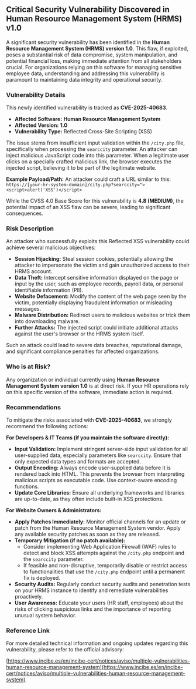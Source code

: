 ## Critical Security Vulnerability Discovered in Human Resource Management System (HRMS) v1.0

A significant security vulnerability has been identified in the **Human Resource Management System (HRMS) version 1.0**. This flaw, if exploited, poses a substantial risk of data compromise, system manipulation, and potential financial loss, making immediate attention from all stakeholders crucial. For organizations relying on this software for managing sensitive employee data, understanding and addressing this vulnerability is paramount to maintaining data integrity and operational security.

### Vulnerability Details

This newly identified vulnerability is tracked as **CVE-2025-40683**.

*   **Affected Software:** **Human Resource Management System**
*   **Affected Version:** **1.0**
*   **Vulnerability Type:** Reflected Cross-Site Scripting (XSS)

The issue stems from insufficient input validation within the `/city.php` file, specifically when processing the `searccity` parameter. An attacker can inject malicious JavaScript code into this parameter. When a legitimate user clicks on a specially crafted malicious link, the browser executes the injected script, believing it to be part of the legitimate website.

**Example Payload/Path:**
An attacker could craft a URL similar to this:
`https://[your-hr-system-domain]/city.php?searccity="><script>alert('XSS')</script>`

While the CVSS 4.0 Base Score for this vulnerability is **4.8 (MEDIUM)**, the potential impact of an XSS flaw can be severe, leading to significant consequences.

### Risk Description

An attacker who successfully exploits this Reflected XSS vulnerability could achieve several malicious objectives:

*   **Session Hijacking:** Steal session cookies, potentially allowing the attacker to impersonate the victim and gain unauthorized access to their HRMS account.
*   **Data Theft:** Intercept sensitive information displayed on the page or input by the user, such as employee records, payroll data, or personal identifiable information (PII).
*   **Website Defacement:** Modify the content of the web page seen by the victim, potentially displaying fraudulent information or misleading messages.
*   **Malware Distribution:** Redirect users to malicious websites or trick them into downloading malware.
*   **Further Attacks:** The injected script could initiate additional attacks against the user's browser or the HRMS system itself.

Such an attack could lead to severe data breaches, reputational damage, and significant compliance penalties for affected organizations.

### Who is at Risk?

Any organization or individual currently using **Human Resource Management System version 1.0** is at direct risk. If your HR operations rely on this specific version of the software, immediate action is required.

### Recommendations

To mitigate the risks associated with **CVE-2025-40683**, we strongly recommend the following actions:

**For Developers & IT Teams (if you maintain the software directly):**

*   **Input Validation:** Implement stringent server-side input validation for all user-supplied data, especially parameters like `searccity`. Ensure that only expected data types and formats are accepted.
*   **Output Encoding:** Always encode user-supplied data before it is rendered back into HTML. This prevents the browser from interpreting malicious scripts as executable code. Use context-aware encoding functions.
*   **Update Core Libraries:** Ensure all underlying frameworks and libraries are up-to-date, as they often include built-in XSS protections.

**For Website Owners & Administrators:**

*   **Apply Patches Immediately:** Monitor official channels for an update or patch from the Human Resource Management System vendor. Apply any available security patches as soon as they are released.
*   **Temporary Mitigation (if no patch available):**
    *   Consider implementing Web Application Firewall (WAF) rules to detect and block XSS attempts against the `/city.php` endpoint and the `searccity` parameter.
    *   If feasible and non-disruptive, temporarily disable or restrict access to functionalities that use the `/city.php` endpoint until a permanent fix is deployed.
*   **Security Audits:** Regularly conduct security audits and penetration tests on your HRMS instance to identify and remediate vulnerabilities proactively.
*   **User Awareness:** Educate your users (HR staff, employees) about the risks of clicking suspicious links and the importance of reporting unusual system behavior.

### Reference Link

For more detailed technical information and ongoing updates regarding this vulnerability, please refer to the official advisory:

[https://www.incibe.es/en/incibe-cert/notices/aviso/multiple-vulnerabilities-human-resource-management-system](https://www.incibe.es/en/incibe-cert/notices/aviso/multiple-vulnerabilities-human-resource-management-system)